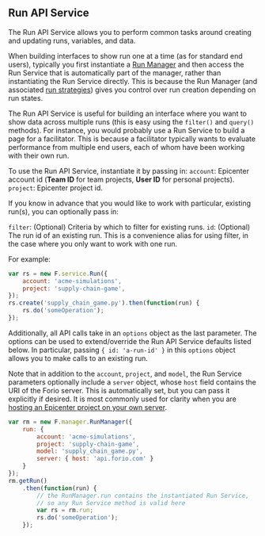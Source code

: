 ## Run API Service

The Run API Service allows you to perform common tasks around creating and updating runs, variables, and data.

When building interfaces to show run one at a time (as for standard end users), typically you first instantiate a [Run Manager](../run-manager/) and then access the Run Service that is automatically part of the manager, rather than instantiating the Run Service directly. This is because the Run Manager (and associated [run strategies](../strategies/)) gives you control over run creation depending on run states.

The Run API Service is useful for building an interface where you want to show data across multiple runs (this is easy using the `filter()` and `query()` methods). For instance, you would probably use a Run Service to build a page for a facilitator. This is because a facilitator typically wants to evaluate performance from multiple end users, each of whom have been working with their own run.

To use the Run API Service, instantiate it by passing in:
`account`: Epicenter account id (**Team ID** for team projects, **User ID** for personal projects).
`project`: Epicenter project id.

If you know in advance that you would like to work with particular, existing run(s), you can optionally pass in:

`filter`: (Optional) Criteria by which to filter for existing runs. 
`id`: (Optional) The run id of an existing run. This is a convenience alias for using filter, in the case where you only want to work with one run.

For example:

```js
var rs = new F.service.Run({
    account: 'acme-simulations',
    project: 'supply-chain-game',
});
rs.create('supply_chain_game.py').then(function(run) {
    rs.do('someOperation');
});
```

Additionally, all API calls take in an `options` object as the last parameter. The options can be used to extend/override the Run API Service defaults listed below. In particular, passing `{ id: 'a-run-id' }` in this `options` object allows you to make calls to an existing run.

Note that in addition to the `account`, `project`, and `model`, the Run Service parameters optionally include a `server` object, whose `host` field contains the URI of the Forio server. This is automatically set, but you can pass it explicitly if desired. It is most commonly used for clarity when you are [hosting an Epicenter project on your own server](../../../how_to/self_hosting/).

```js
var rm = new F.manager.RunManager({
    run: {
        account: 'acme-simulations',
        project: 'supply-chain-game',
        model: 'supply_chain_game.py',
        server: { host: 'api.forio.com' }
    }
});
rm.getRun()
    .then(function(run) {
        // the RunManager.run contains the instantiated Run Service,
        // so any Run Service method is valid here
        var rs = rm.run;
        rs.do('someOperation');
    });
```